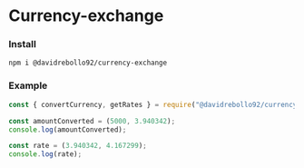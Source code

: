 # Currency-exchange

### Install

```
npm i @davidrebollo92/currency-exchange
```

### Example

```js
const { convertCurrency, getRates } = require("@davidrebollo92/currency-exchange");

const amountConverted = (5000, 3.940342);
console.log(amountConverted);

const rate = (3.940342, 4.167299);
console.log(rate);
```
